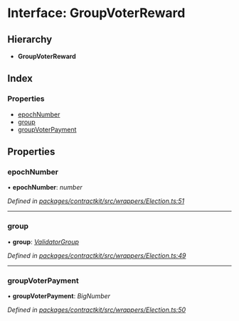 # Interface: GroupVoterReward

## Hierarchy

* **GroupVoterReward**

## Index

### Properties

* [epochNumber](_wrappers_election_.groupvoterreward.md#epochnumber)
* [group](_wrappers_election_.groupvoterreward.md#group)
* [groupVoterPayment](_wrappers_election_.groupvoterreward.md#groupvoterpayment)

## Properties

###  epochNumber

• **epochNumber**: *number*

*Defined in [packages/contractkit/src/wrappers/Election.ts:51](https://github.com/celo-org/celo-monorepo/blob/master/packages/contractkit/src/wrappers/Election.ts#L51)*

___

###  group

• **group**: *[ValidatorGroup](_wrappers_validators_.validatorgroup.md)*

*Defined in [packages/contractkit/src/wrappers/Election.ts:49](https://github.com/celo-org/celo-monorepo/blob/master/packages/contractkit/src/wrappers/Election.ts#L49)*

___

###  groupVoterPayment

• **groupVoterPayment**: *BigNumber*

*Defined in [packages/contractkit/src/wrappers/Election.ts:50](https://github.com/celo-org/celo-monorepo/blob/master/packages/contractkit/src/wrappers/Election.ts#L50)*
